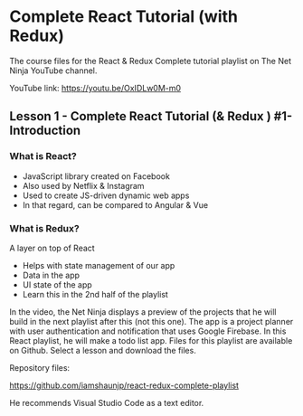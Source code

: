 # Complete React Tutorial (with Redux)

The course files for the React & Redux Complete tutorial playlist on The Net Ninja YouTube channel.

YouTube link: https://youtu.be/OxIDLw0M-m0

## Lesson 1 - Complete React Tutorial (& Redux ) #1- Introduction

### What is React?
*	JavaScript library created on Facebook
*	Also used by Netflix & Instagram
*	Used to create JS-driven dynamic web apps
*	In that regard, can be compared to Angular & Vue

### What is Redux?
A layer on top of React
*	Helps with state management of our app
  *	Data in the app
  *	UI state of the app
*	Learn this in the 2nd half of the playlist

In the video, the Net Ninja displays a preview of the projects that he will build in the next playlist after this (not this one). The app is a project planner with user authentication and notification that uses Google Firebase. In this React playlist, he will make a todo list app. Files for this playlist are available on Github. Select a lesson and download the files.

Repository files:

https://github.com/iamshaunjp/react-redux-complete-playlist

He recommends Visual Studio Code as a text editor.
